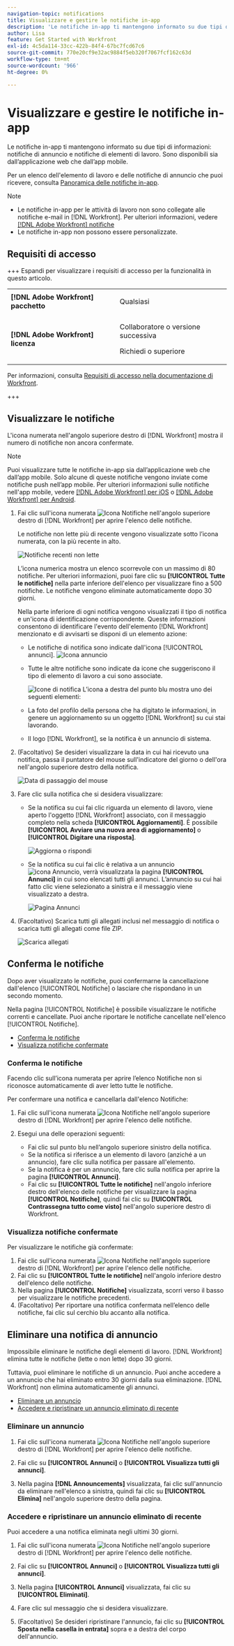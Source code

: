```yaml
---
navigation-topic: notifications
title: Visualizzare e gestire le notifiche in-app
description: 'Le notifiche in-app ti mantengono informato su due tipi di informazioni: notifiche di annuncio e notifiche di elementi di lavoro. Sono disponibili sia dall’applicazione web che dall’app mobile.'
author: Lisa
feature: Get Started with Workfront
exl-id: 4c5da114-33cc-422b-84f4-67bc7fcd67c6
source-git-commit: 770e20cf9e32ac9884f5eb320f7067fcf162c63d
workflow-type: tm+mt
source-wordcount: '966'
ht-degree: 0%

---
```


# Visualizzare e gestire le notifiche in-app

Le notifiche in-app ti mantengono informato su due tipi di informazioni: notifiche di annuncio e notifiche di elementi di lavoro. Sono disponibili sia dall’applicazione web che dall’app mobile.

Per un elenco dell&#39;elemento di lavoro e delle notifiche di annuncio che puoi ricevere, consulta [Panoramica delle notifiche in-app](../../workfront-basics/using-notifications/in-app-notifications-overview.md).

>[!NOTE]
>
>* Le notifiche in-app per le attività di lavoro non sono collegate alle notifiche e-mail in [!DNL Workfront]. Per ulteriori informazioni, vedere [[!DNL Adobe Workfront] notifiche](../../workfront-basics/using-notifications/wf-notifications.md)
>* Le notifiche in-app non possono essere personalizzate.
>



## Requisiti di accesso

+++ Espandi per visualizzare i requisiti di accesso per la funzionalità in questo articolo. 

<table style="table-layout:auto"> 
 <col> 
 </col> 
 <col> 
 </col> 
 <tbody> 
  <tr> 
   <td role="rowheader"><strong>[!DNL Adobe Workfront] pacchetto</strong></td> 
   <td> <p>Qualsiasi</p> </td> 
  </tr> 
  <tr> 
   <td role="rowheader"><strong>[!DNL Adobe Workfront] licenza</strong></td> 
   <td> 
   <p>Collaboratore o versione successiva</p>
   <p>Richiedi o superiore</p> </td> 
  </tr> 
 </tbody> 
</table>

Per informazioni, consulta [Requisiti di accesso nella documentazione di Workfront](/help/quicksilver/administration-and-setup/add-users/access-levels-and-object-permissions/access-level-requirements-in-documentation.md).

+++

## Visualizzare le notifiche

L&#39;icona numerata nell&#39;angolo superiore destro di [!DNL Workfront] mostra il numero di notifiche non ancora confermate.

>[!NOTE]
>
>Puoi visualizzare tutte le notifiche in-app sia dall’applicazione web che dall’app mobile. Solo alcune di queste notifiche vengono inviate come notifiche push nell’app mobile. Per ulteriori informazioni sulle notifiche nell&#39;app mobile, vedere [[!DNL Adobe Workfront] per iOS](../../workfront-basics/mobile-apps/using-the-workfront-mobile-app/workfront-for-ios.md) o [[!DNL Adobe Workfront] per Android](../../workfront-basics/mobile-apps/using-the-workfront-mobile-app/workfront-for-android.md).

1. Fai clic sull&#39;icona numerata ![Icona Notifiche](assets/notifications-icon-jewel.jpg) nell&#39;angolo superiore destro di [!DNL Workfront] per aprire l&#39;elenco delle notifiche.

   Le notifiche non lette più di recente vengono visualizzate sotto l’icona numerata, con la più recente in alto.

   ![Notifiche recenti non lette](assets/qs-notifications-350x330.png)

   L’icona numerica mostra un elenco scorrevole con un massimo di 80 notifiche. Per ulteriori informazioni, puoi fare clic su **[!UICONTROL Tutte le notifiche]** nella parte inferiore dell&#39;elenco per visualizzare fino a 500 notifiche. Le notifiche vengono eliminate automaticamente dopo 30 giorni.

   Nella parte inferiore di ogni notifica vengono visualizzati il tipo di notifica  e un&#39;icona di identificazione corrispondente. Queste informazioni consentono di identificare l&#39;evento dell&#39;elemento [!DNL Workfront] menzionato e di avvisarti se disponi di un elemento azione:

   * Le notifiche di notifica sono indicate dall&#39;icona [!UICONTROL annunci]. ![Icona annuncio](assets/announcement.png)

   * Tutte le altre notifiche sono indicate da icone che suggeriscono il tipo di elemento di lavoro a cui sono associate.

     ![Icone di notifica](assets/ntfcntype&icon-350x330.png)
L’icona a destra del punto blu mostra uno dei seguenti elementi:

   * La foto del profilo della persona che ha digitato le informazioni, in genere un aggiornamento su un oggetto [!DNL Workfront] su cui stai lavorando.
   * Il logo [!DNL Workfront], se la notifica è un annuncio di sistema.


1. (Facoltativo) Se desideri visualizzare la data in cui hai ricevuto una notifica, passa il puntatore del mouse sull&#39;indicatore del giorno o dell&#39;ora nell&#39;angolo superiore destro della notifica.

   ![Data di passaggio del mouse](assets/hoveroverdate-350x437.png)

1. Fare clic sulla notifica che si desidera visualizzare:

   * Se la notifica su cui fai clic riguarda un elemento di lavoro, viene aperto l&#39;oggetto [!DNL Workfront] associato, con il messaggio completo nella scheda **[!UICONTROL Aggiornamenti]**. È possibile **[!UICONTROL Avviare una nuova area di aggiornamento]** o **[!UICONTROL Digitare una risposta]**.

     ![Aggiorna o rispondi](assets/object-opens-click-work-ntfctn-qs-350x183.png)

   * Se la notifica su cui fai clic è relativa a un annuncio ![icona Annuncio](assets/announcement.png), verrà visualizzata la pagina **[!UICONTROL Annunci]** in cui sono elencati tutti gli annunci. L’annuncio su cui hai fatto clic viene selezionato a sinistra e il messaggio viene visualizzato a destra.

     ![Pagina Annunci](assets/announcements-page-qs-350x210.png)

1. (Facoltativo) Scarica tutti gli allegati inclusi nel messaggio di notifica o scarica tutti gli allegati come file ZIP.

   ![Scarica allegati](assets/download-attachments-350x106.png)

## Conferma le notifiche

Dopo aver visualizzato le notifiche, puoi confermarne la cancellazione dall&#39;elenco [!UICONTROL Notifiche] o lasciare che rispondano in un secondo momento.

Nella pagina [!UICONTROL Notifiche] è possibile visualizzare le notifiche correnti e cancellate. Puoi anche riportare le notifiche cancellate nell&#39;elenco [!UICONTROL Notifiche].

* [Conferma le notifiche](#acknowledge-notifications)
* [Visualizza notifiche confermate](#view-acknowledged-notifications)

### Conferma le notifiche

Facendo clic sull’icona numerata per aprire l’elenco Notifiche non si riconosce automaticamente di aver letto tutte le notifiche.

Per confermare una notifica e cancellarla dall&#39;elenco Notifiche:

1. Fai clic sull&#39;icona numerata ![Icona Notifiche](assets/notifications-icon-jewel.jpg) nell&#39;angolo superiore destro di [!DNL Workfront] per aprire l&#39;elenco delle notifiche.
1. Esegui una delle operazioni seguenti:

   * Fai clic sul punto blu nell’angolo superiore sinistro della notifica.
   * Se la notifica si riferisce a un elemento di lavoro (anziché a un annuncio), fare clic sulla notifica per passare all&#39;elemento.
   * Se la notifica è per un annuncio, fare clic sulla notifica per aprire la pagina **[!UICONTROL Annunci]**.
   * Fai clic su **[!UICONTROL Tutte le notifiche]** nell&#39;angolo inferiore destro dell&#39;elenco delle notifiche per visualizzare la pagina **[!UICONTROL Notifiche]**, quindi fai clic su **[!UICONTROL Contrassegna tutto come visto]** nell&#39;angolo superiore destro di Workfront.

### Visualizza notifiche confermate

Per visualizzare le notifiche già confermate:

1. Fai clic sull&#39;icona numerata ![Icona Notifiche](assets/notifications-icon-jewel.jpg) nell&#39;angolo superiore destro di [!DNL Workfront] per aprire l&#39;elenco delle notifiche.
1. Fai clic su **[!UICONTROL Tutte le notifiche]** nell&#39;angolo inferiore destro dell&#39;elenco delle notifiche.
1. Nella pagina **[!UICONTROL Notifiche]** visualizzata, scorri verso il basso per visualizzare le notifiche precedenti.
1. (Facoltativo) Per riportare una notifica confermata nell’elenco delle notifiche, fai clic sul cerchio blu accanto alla notifica.

## Eliminare una notifica di annuncio

Impossibile eliminare le notifiche degli elementi di lavoro. [!DNL Workfront] elimina tutte le notifiche (lette o non lette) dopo 30 giorni.

Tuttavia, puoi eliminare le notifiche di un annuncio. Puoi anche accedere a un annuncio che hai eliminato entro 30 giorni dalla sua eliminazione. [!DNL Workfront] non elimina automaticamente gli annunci.

* [Eliminare un annuncio](#delete-an-announcement)
* [Accedere e ripristinare un annuncio eliminato di recente](#access-and-restore-an-announcement-you-deleted-recently)

### Eliminare un annuncio

1. Fai clic sull&#39;icona numerata ![Icona Notifiche](assets/notifications-icon-jewel.jpg) nell&#39;angolo superiore destro di [!DNL Workfront] per aprire l&#39;elenco delle notifiche.
1. Fai clic su **[!UICONTROL Annunci]** o **[!UICONTROL Visualizza tutti gli annunci]**.

1. Nella pagina **[!DNL Announcements]** visualizzata, fai clic sull&#39;annuncio da eliminare nell&#39;elenco a sinistra, quindi fai clic su **[!UICONTROL Elimina]** nell&#39;angolo superiore destro della pagina.

### Accedere e ripristinare un annuncio eliminato di recente

Puoi accedere a una notifica eliminata negli ultimi 30 giorni.

1. Fai clic sull&#39;icona numerata ![Icona Notifiche](assets/notifications-icon-jewel.jpg) nell&#39;angolo superiore destro di [!DNL Workfront] per aprire l&#39;elenco delle notifiche.
1. Fai clic su **[!UICONTROL Annunci]** o **[!UICONTROL Visualizza tutti gli annunci]**.

1. Nella pagina **[!UICONTROL Annunci]** visualizzata, fai clic su **[!UICONTROL Eliminati]**.

1. Fare clic sul messaggio che si desidera visualizzare.
1. (Facoltativo) Se desideri ripristinare l&#39;annuncio, fai clic su **[!UICONTROL Sposta nella casella in entrata]** sopra e a destra del corpo dell&#39;annuncio.
